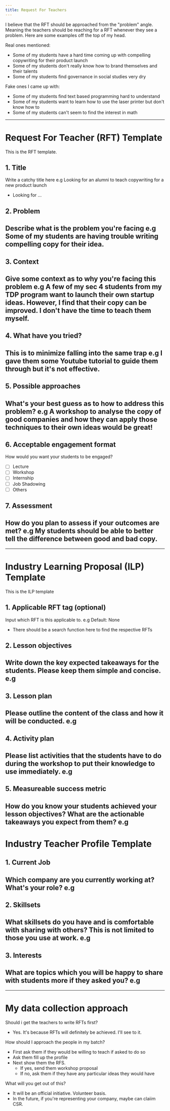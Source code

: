 ```yaml
---
title: Request For Teachers
---
```


I believe that the RFT should be approached from the "problem" angle. 
Meaning the teachers should be reaching for a RFT whenever they see a problem.
Here are some examples off the top of my head.

Real ones mentioned:
- Some of my students have a hard time coming up with compelling copywriting for their product launch
- Some of my students don't really know how to brand themselves and their talents
- Some of my students find governance in social studies very dry

Fake ones I came up with:
- Some of my students find text based programming hard to understand
- Some of my students want to learn how to use the laser printer but don't know how to
- Some of my students can't seem to find the interest in math



------------------------------------------------------------------------------------
# Request For Teacher (RFT) Template
This is the RFT template.
## 1. Title
Write a catchy title here
e.g Looking for an alumni to teach copywriting for a new product launch
- Looking for ... 

## 2. Problem
Describe what is the problem you're facing
e.g Some of my students are having trouble writing compelling copy for their idea.
- 

## 3. Context
Give some context as to why you're facing this problem
e.g A few of my sec 4 students from my TDP program want to launch their own startup ideas. However, I find that their copy can be improved. I don't have the time to teach them myself.
- 

## 4. What have you tried?
This is to minimize falling into the same trap
e.g I gave them some Youtube tutorial to guide them through but it's not effective.
- 

## 5. Possible approaches
What's your best guess as to how to address this problem?
e.g A workshop to analyse the copy of good companies and how they can apply those techniques to their own ideas would be great!
- 

## 6. Acceptable engagement format
How would you want your students to be engaged?
- [ ] Lecture
- [ ] Workshop
- [ ] Internship
- [ ] Job Shadowing
- [ ] Others

## 7. Assessment
How do you plan to assess if your outcomes are met?
e.g My students should be able to better tell the difference between good and bad copy.
- 



------------------------------------------------------------------------------------
# Industry Learning Proposal (ILP) Template
This is the ILP template
## 1. Applicable RFT tag (optional)
Input which RFT is this applicable to.
e.g Default: None
- There should be a search function here to find the respective RFTs

## 2. Lesson objectives
Write down the key expected takeaways for the students. Please keep them simple and concise.
e.g 
- 

## 3. Lesson plan
Please outline the content of the class and how it will be conducted.
e.g 
- 

## 4. Activity plan
Please list activities that the students have to do during the workshop to put their knowledge to use immediately.
e.g 
- 

## 5. Measureable success metric
How do you know your students achieved your lesson objectives? What are the actionable takeaways you expect from them?
e.g 
- 


# Industry Teacher Profile Template
## 1. Current Job
Which company are you currently working at? What's your role?
e.g 
- 

## 2. Skillsets
What skillsets do you have and is comfortable with sharing with others? This is not limited to those you use at work.
e.g 
- 

## 3. Interests
What are topics which you will be happy to share with students more if they asked you?
e.g 
- 



------------------------------------------------------------------------------------
# My data collection approach
Should i get the teachers to write RFTs first? 
- Yes. It's because RFTs will definitely be achieved. I'll see to it.

How should I approach the people in my batch?
- First ask them if they would be willing to teach if asked to do so
- Ask them fill up the profile
- Next show them the RFS.
    - If yes, send them workshop proposal
    - If no, ask them if they have any particular ideas they would have


What will you get out of this?
- It will be an official initiative. Volunteer basis.
- In the future, if you're representing your company, maybe can claiim CSR.